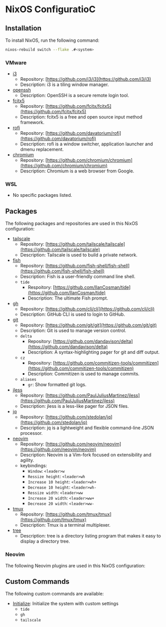 # NixOS ConfiguratioC

## Installation

To install NixOS, run the following command:

```bash
nixos-rebuild switch --flake .#<system>
```

### VMware

* [i3](./nixos/specialization/i3.nix)
    + Repository: [https://github.com/i3/i3](https://github.com/i3/i3)
    + Description: i3 is a tiling window manager.
* [openssh](./nixos/openssh.nix)
    + Description: OpenSSH is a secure remote login tool.
* [fcitx5](./nixos/fcitx5.nix)
    + Repository: [https://github.com/fcitx/fcitx5](https://github.com/fcitx/fcitx5)
    + Description: fcitx5 is a free and open source input method framework.
* [rofi](./nixos/rofi.nix)
    + Repository: [https://github.com/davatorium/rofi](https://github.com/davatorium/rofi)
    + Description: rofi is a window switcher, application launcher and dmenu replacement.
* [chromium](./nixos/chromium.nix)
    + Repository: [https://github.com/chromium/chromium](https://github.com/chromium/chromium)
    + Description: Chromium is a web browser from Google.

### WSL

* No specific packages listed.

## Packages

The following packages and repositories are used in this NixOS configuration:

* [tailscale](./nixos/tailscale.nix)
    + Repository: [https://github.com/tailscale/tailscale](https://github.com/tailscale/tailscale)
    + Description: Tailscale is used to build a private network.
* [fish](./home-manager/fish.nix)
    + Repository: [https://github.com/fish-shell/fish-shell](https://github.com/fish-shell/fish-shell)
    + Description: Fish is a user-friendly command line shell.
    + `tide`
        - Respoitory: [https://github.com/IlanCosman/tide](https://github.com/IlanCosman/tide)
        - Description: The ultimate Fish prompt.
* [gh](./home-manager/gh.nix)
    + Repository: [https://github.com/cli/cli](https://github.com/cli/cli)
    + Description: GitHub CLI is used to login to GitHub.
* [git](./home-manager/git.nix)
    + Repository: [https://github.com/git/git](https://github.com/git/git)
    + Description: Git is used to manage version control.
    + `delta`
        - Repository: [https://github.com/dandavison/delta](https://github.com/dandavison/delta)
        - Description: A syntax-highlighting pager for git and diff output.
    + `cz`
        - Repository: [https://github.com/commitizen-tools/commitizen](https://github.com/commitizen-tools/commitizen)
        - Description: Commitizen is used to manage commits.
    + `aliases`
        - `gr`: Show formatted git logs.
* [jless](./home-manager/jless.nix)
    + Repository: [https://github.com/PaulJuliusMartinez/jless](https://github.com/PaulJuliusMartinez/jless)
    + Description: jless is a less-like pager for JSON files.
* [jq](./home-manager/jq.nix)
    + Repository: [https://github.com/stedolan/jq](https://github.com/stedolan/jq)
    + Description: jq is a lightweight and flexible command-line JSON processor.
* [neovim](./home-manager/neovim/default.nix)
    + Repository: [https://github.com/neovim/neovim](https://github.com/neovim/neovim)
    + Description: Neovim is a Vim-fork focused on extensibility and agility.
    + keybindings:
        - `Window`: `<leader>w`
        - `Ressize height`: `<leader>wh`
        - `Increase 10 height`: `<leader>wh+`
        - `Decrease 10 height`: `<leader>wh-`
        - `Ressize width`: `<leader>ww`
        - `Increase 20 width`: `<leader>ww+`
        - `Decrease 20 width`: `<leader>ww-`
* [tmux](./home-manager/tmux.nix)
    + Repository: [https://github.com/tmux/tmux](https://github.com/tmux/tmux)
    + Description: Tmux is a terminal multiplexer.
* [tree](./home-manager/tree.nix)
    + Description: tree is a directory listing program that makes it easy to display a directory tree.

### Neovim

The following Neovim plugins are used in this NixOS configuration:

## Custom Commands

The following custom commands are available:

* [Initialize](./overlays/custom/initialize): Initialize the system with custom settings
    + `tide`
    + `gh`
    + `tailscale`
